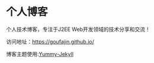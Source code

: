 # 个人博客
个人技术博客，专注于J2EE Web开发领域的技术分享和交流！

访问地址：https://goufajin.github.io/

博客主题使用:[Yummy-Jekyll](https://github.com/DONGChuan/Yummy-Jekyll)
